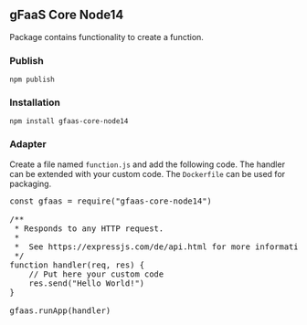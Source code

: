 
## gFaaS Core Node14

Package contains functionality to create a function.

### Publish

```
npm publish
```

### Installation

```
npm install gfaas-core-node14
```


### Adapter

Create a file named <code>function.js</code> and add the following code. 
The handler can be extended with your custom code. The <code>Dockerfile</code> can be used for packaging.

<pre>
const gfaas = require("gfaas-core-node14")

/**
 * Responds to any HTTP request.
 *
 *  See https://expressjs.com/de/api.html for more information
 */
function handler(req, res) {
    // Put here your custom code
    res.send("Hello World!")
}

gfaas.runApp(handler)
</pre>
